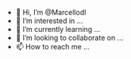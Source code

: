 - 👋 Hi, I’m @Marcellodl
- 👀 I’m interested in ...
- 🌱 I’m currently learning ...
- 💞️ I’m looking to collaborate on ...
- 📫 How to reach me ...

<!---
Marcellodl/Marcellodl is a ✨ special ✨ repository because its `README.md` (this file) appears on your GitHub profile.
You can click the Preview link to take a look at your changes.
--->
